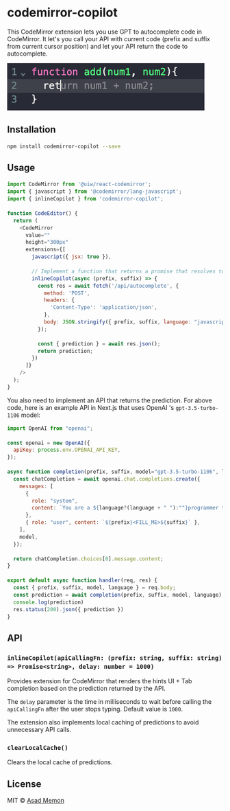 # codemirror-copilot

This CodeMirror extension lets you use GPT to autocomplete code in CodeMirror. It let's you call your API with current code (prefix and suffix from current cursor position) and let your API return the code to autocomplete.

![Screenshot](example.png)

## Installation

```bash
npm install codemirror-copilot --save
```

## Usage

```javascript
import CodeMirror from '@uiw/react-codemirror';
import { javascript } from '@codemirror/lang-javascript';
import { inlineCopilot } from 'codemirror-copilot';

function CodeEditor() {
  return (
    <CodeMirror
      value=""
      height="300px"
      extensions={[
        javascript({ jsx: true }),
        
        // Implement a function that returns a promise that resolves to the prediction
        inlineCopilot(async (prefix, suffix) => {
          const res = await fetch('/api/autocomplete', {
            method: 'POST',
            headers: {
              'Content-Type': 'application/json',
            },
            body: JSON.stringify({ prefix, suffix, language: "javascript" }),
          });
        
          const { prediction } = await res.json();
          return prediction;
        })
      ]}
    />
  );
}
```

You also need to implement an API that returns the prediction. For above code, here is an example API in Next.js that uses OpenAI 's `gpt-3.5-turbo-1106` model:

```javascript
import OpenAI from "openai";

const openai = new OpenAI({
  apiKey: process.env.OPENAI_API_KEY,
});

async function completion(prefix, suffix, model="gpt-3.5-turbo-1106", language){
  const chatCompletion = await openai.chat.completions.create({
    messages: [
      {
        role: "system",
        content: `You are a ${language?(language + " "):""}programmer that replaces <FILL_ME> part with the right code. Only output the code that replaces <FILL_ME> part. Do not add any explanation or markdown.`,
      },
      { role: "user", content: `${prefix}<FILL_ME>${suffix}` },
    ],
    model,
  });

  return chatCompletion.choices[0].message.content;
}

export default async function handler(req, res) {
  const { prefix, suffix, model, language } = req.body;
  const prediction = await completion(prefix, suffix, model, language);
  console.log(prediction)
  res.status(200).json({ prediction })
}

```

## API

### `inlineCopilot(apiCallingFn: (prefix: string, suffix: string) => Promise<string>, delay: number = 1000)`

Provides extension for CodeMirror that renders the hints UI + Tab completion based on the prediction returned by the API.

The `delay` parameter is the time in milliseconds to wait before calling the `apiCallingFn` after the user stops typing. Default value is `1000`.

The extension also implements local caching of predictions to avoid unnecessary API calls.

### `clearLocalCache()`

Clears the local cache of predictions.

## License

MIT © [Asad Memon](https://asadmemon.com)